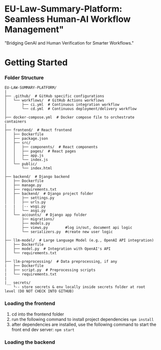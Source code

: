 # EU-Law-Summary-Platform: Seamless Human-AI Workflow Management"
"Bridging GenAI and Human Verification for Smarter Workflows."


# Getting Started
### Folder Structure
```
EU-LAW-SUMMARY-PLATFORM/
|
├── .github/  # GitHub specific configurations
│   └── workflows/  # GitHub Actions workflows
│       ├── ci.yml  # Continuous integration workflow
│       └── cd.yml  # Continuous deployment/delivery workflow
│
├── docker-compose.yml  # Docker compose file to orchestrate containers
│
├── frontend/  # React frontend
│   ├── Dockerfile
│   ├── package.json
│   ├── src/
│   │   ├── components/  # React components
│   │   ├── pages/  # React pages
│   │   ├── app.js
│   │   └── index.js
│   └── public/
│       └── index.html
│
├── backend/  # Django backend
│   ├── Dockerfile
│   ├── manage.py
│   ├── requirements.txt
│   ├── backend/  # Django project folder
│   │   ├── settings.py
│   │   ├── urls.py
|   |   |-- wsgi.py
│   │   └── asgi.py
│   └── accounts/  # Django app folder
│       ├── migrations/
│       ├── models.py
│       ├── views.py        #log in/out, document api logic
│       └── serializers.py  #create new user logic
│
├── llm-model/  # Large Language Model (e.g., OpenAI API integration)
│   ├── Dockerfile
│   ├── model.py  # Integration with OpenAI's API
│   └── requirements.txt
│
├── llm-preprocessing/  # Data preprocessing, if any
|   ├── Dockerfile
|   ├── script.py  # Preprocessing scripts
|   └── requirements.txt
|
|__ secrets/
    └-- store secrets & env locally inside secrets folder at root level (DO NOT CHECK INTO GITHUB)

```


### Loading the frontend
1. cd into the frontend folder
2. run the following command to install project dependencies
```npm install```
3. after dependencies are installed, use the following command to start the front end dev server:
```npm start```


### Loading the backend
